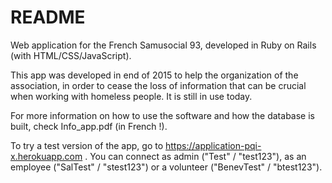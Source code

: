 # README #

Web application for the French Samusocial 93, developed in Ruby on Rails (with HTML/CSS/JavaScript).

This app was developed in end of 2015 to help the organization of the association, in order to cease the loss of information that can be crucial when working with homeless people. It is still in use today.

For more information on how to use the software and how the database is built, check Info\_app.pdf (in French !).

To try a test version of the app, go to https://application-pqi-x.herokuapp.com . You can connect as admin ("Test" / "test123"), as an employee ("SalTest" / "stest123") or a volunteer ("BenevTest" / "btest123").